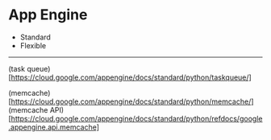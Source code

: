 # App Engine

- Standard
- Flexible

---


(task queue)[https://cloud.google.com/appengine/docs/standard/python/taskqueue/]

(memcache)[https://cloud.google.com/appengine/docs/standard/python/memcache/]
(memcache API)[https://cloud.google.com/appengine/docs/standard/python/refdocs/google.appengine.api.memcache]
